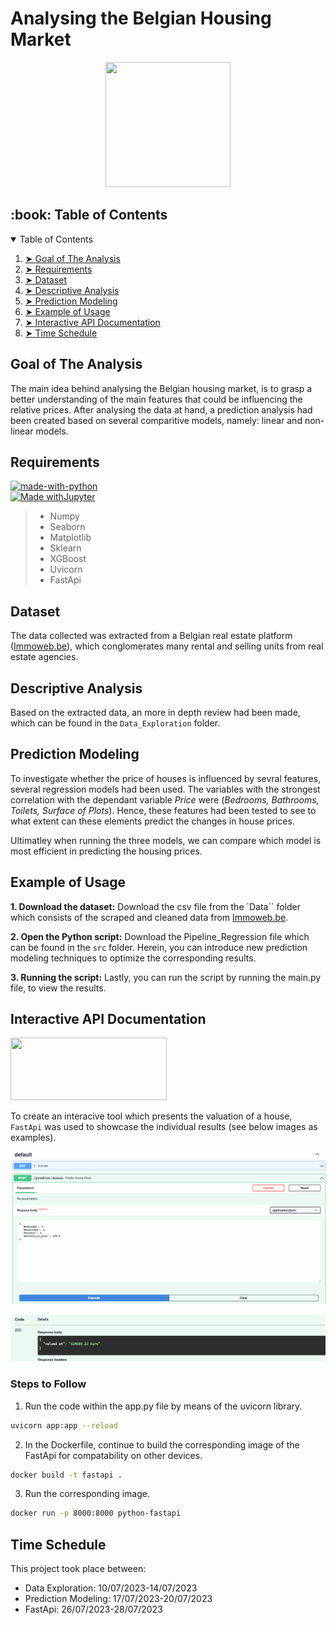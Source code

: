# Analysing the Belgian Housing Market

<p align="center">
<img src="https://cdn1.iconfinder.com/data/icons/real-estate-set-1/512/3-1024.png"/ width="200" height="200"/>
</p>

<h2 id="table-of-contents"> :book: Table of Contents</h2>
<details open="open">
  <summary>Table of Contents</summary>
<ol>
<li><a href="#Goal-of-the-Analysis"> ➤ Goal of The Analysis</a></li>
<li><a href="#Requirements"> ➤ Requirements</a></li>
<li><a href="#Dataset"> ➤ Dataset</a></li>
<li><a href="#Descriptive-Analysis"> ➤ Descriptive Analysis</a></li>
<li><a href="#Prediction-Modeling"> ➤ Prediction Modeling</a></li>
<li><a href="#Example-of-Usage"> ➤ Example of Usage</a></li>
<li><a href="#Interactive API Documentation"> ➤ Interactive API Documentation</a></li>
<li><a href="#Time-Schedule"> ➤ Time Schedule</a></li>
</ol>
</details>

## Goal of The Analysis 
The main idea behind analysing the Belgian housing market, is to grasp a better understanding of the main features that could be influencing the relative prices. After analysing the data at hand, a prediction analysis had been created based on several comparitive models, namely: linear and non-linear models.


## Requirements
[![made-with-python](https://img.shields.io/badge/Made%20with-Python-1f425f.svg)](https://www.python.org/) <br>
[![Made withJupyter](https://img.shields.io/badge/Made%20with-Jupyter-orange?style=for-the-badge&logo=Jupyter)](https://jupyter.org/try) <br>

> - Numpy
> - Seaborn
> - Matplotlib
> - Sklearn
> - XGBoost
> - Uvicorn
> - FastApi

## Dataset
The data collected was extracted from a Belgian real estate platform ([Immoweb.be](https://www.immoweb.be/en/search/house/for-sale)), which conglomerates many rental and selling units from real estate agencies.

## Descriptive Analysis
Based on the extracted data, an more in depth review had been made, which can be found in the `Data_Exploration` folder. 

## Prediction Modeling
To investigate whether the price of houses is influenced by sevral features, several regression models had been used. The variables  with the strongest correlation with the dependant variable *Price* were (*Bedrooms, Bathrooms, Toilets, Surface of Plots*). Hence, these features had been tested to see to what extent can these elements predict the changes in house prices.

Ultimatley when running the three models, we can compare which model is most efficient in predicting the housing prices.

## Example of Usage
__1. Download the dataset:__
Download the csv file from the `Data`` folder which consists of the scraped and cleaned data from 
[Immoweb.be](https://www.immoweb.be/en/search/house/for-sale).

__2. Open the Python script:__
Download the Pipeline_Regression file which can be found in the `src` folder. Herein, you can introduce new prediction modeling techniques to optimize the corresponding results.

__3. Running the script:__
Lastly, you can run the script by running the main.py file, to view the results.

## Interactive API Documentation
<img src="/Users/jonathanrabbi/Desktop/Data_Analysis_Immo/Descriptive_Analysis/Visuals/image.png" width=250 height=100>

To create an interacive tool which presents the valuation of a house, `FastApi` was used to showcase the individual results (see below images as examples).

![Alt text](<Screenshot 2023-07-28 at 14.23.38.png>)

![Alt text](<Screenshot 2023-07-28 at 14.23.47.png>)

### Steps to Follow
1. Run the code within the app.py file by means of the uvicorn library.

```bash 
uvicorn app:app --reload
```
2. In the Dockerfile, continue to build the corresponding image of the FastApi for compatability on other devices.

```bash
docker build -t fastapi . 
```

3. Run the corresponding image.

```bash
docker run -p 8000:8000 python-fastapi
```

## Time Schedule

This project took place between:

- Data Exploration: 10/07/2023-14/07/2023
- Prediction Modeling: 17/07/2023-20/07/2023
- FastApi: 26/07/2023-28/07/2023




